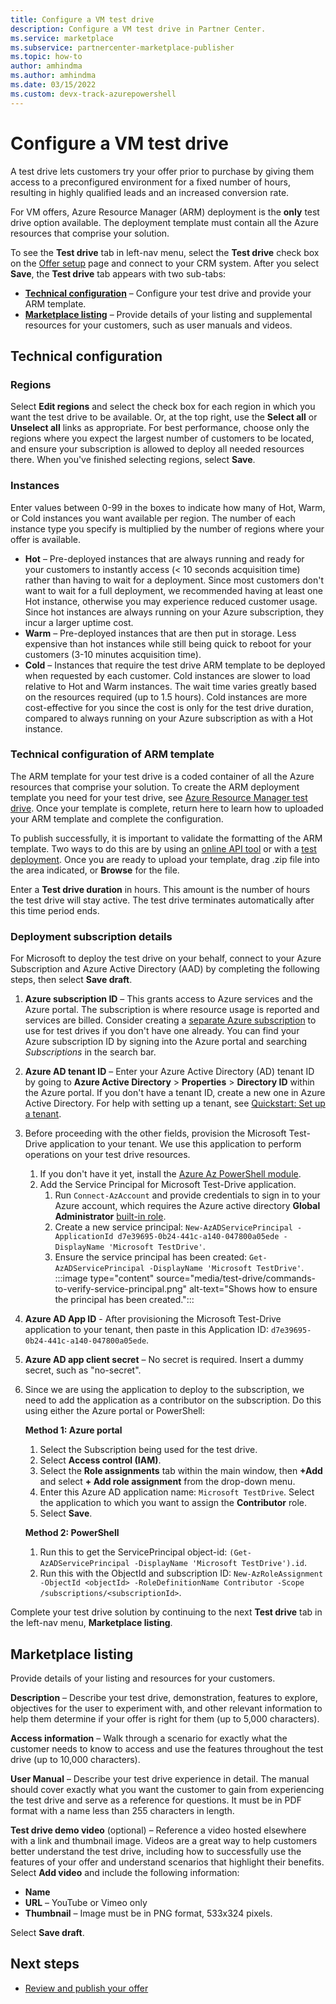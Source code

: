 ```yaml
---
title: Configure a VM test drive
description: Configure a VM test drive in Partner Center.
ms.service: marketplace
ms.subservice: partnercenter-marketplace-publisher
ms.topic: how-to
author: amhindma
ms.author: amhindma
ms.date: 03/15/2022
ms.custom: devx-track-azurepowershell
---
```


# Configure a VM test drive

A test drive lets customers try your offer prior to purchase by giving them access to a preconfigured environment for a fixed number of hours, resulting in highly qualified leads and an increased conversion rate.

For VM offers, Azure Resource Manager (ARM) deployment is the **only** test drive option available. The deployment template must contain all the Azure resources that comprise your solution.

To see the **Test drive** tab in left-nav menu, select the **Test drive** check box on the [Offer setup](azure-vm-offer-setup.md#test-drive-optional) page and connect to your CRM system. After you select **Save**, the **Test drive** tab appears with two sub-tabs:

- **[Technical configuration](#technical-configuration)** – Configure your test drive and provide your ARM template.
- **[Marketplace listing](#marketplace-listing)** – Provide details of your listing and supplemental resources for your customers, such as user manuals and videos.

## Technical configuration

### Regions

Select **Edit regions** and select the check box for each region in which you want the test drive to be available. Or, at the top right, use the **Select all** or **Unselect all** links as appropriate. For best performance, choose only the regions where you expect the largest number of customers to be located, and ensure your subscription is allowed to deploy all needed resources there. When you've finished selecting regions, select **Save**.

### Instances

Enter values between 0-99 in the boxes to indicate how many of Hot, Warm, or Cold instances you want available per region. The number of each instance type you specify is multiplied by the number of regions where your offer is available.

- **Hot** – Pre-deployed instances that are always running and ready for your customers to instantly access (< 10 seconds acquisition time) rather than having to wait for a deployment. Since most customers don't want to wait for a full deployment, we recommended having at least one Hot instance, otherwise you may experience reduced customer usage. Since hot instances are always running on your Azure subscription, they incur a larger uptime cost.
- **Warm** – Pre-deployed instances that are then put in storage. Less expensive than hot instances while still being quick to reboot for your customers (3-10 minutes acquisition time).
- **Cold** – Instances that require the test drive ARM template to be deployed when requested by each customer. Cold instances are slower to load relative to Hot and Warm instances. The wait time varies greatly based on the resources required (up to 1.5 hours). Cold instances are more cost-effective for you since the cost is only for the test drive duration, compared to always running on your Azure subscription as with a Hot instance.

### Technical configuration of ARM template

The ARM template for your test drive is a coded container of all the Azure resources that comprise your solution. To create the ARM deployment template you need for your test drive, see [Azure Resource Manager test drive](azure-resource-manager-test-drive.md#write-the-test-drive-template). Once your template is complete, return here to learn how to uploaded your ARM template and complete the configuration.

To publish successfully, it is important to validate the formatting of the ARM template. Two ways to do this are by using an [online API tool](/rest/api/resources/deployments/validate) or with a [test deployment](/azure/azure-resource-manager/templates/deploy-portal). Once you are ready to upload your template, drag .zip file into the area indicated, or **Browse** for the file.

Enter a **Test drive duration** in hours. This amount is the number of hours the test drive will stay active. The test drive terminates automatically after this time period ends.

### Deployment subscription details

For Microsoft to deploy the test drive on your behalf, connect to your Azure Subscription and Azure Active Directory (AAD) by completing the following steps, then select **Save draft**.

1. **Azure subscription ID** – This grants access to Azure services and the Azure portal. The subscription is where resource usage is reported and services are billed. Consider creating a [separate Azure subscription](/azure/cost-management-billing/manage/create-subscription) to use for test drives if you don't have one already. You can find your Azure subscription ID by signing into the Azure portal and searching *Subscriptions* in the search bar.
2. **Azure AD tenant ID** – Enter your Azure Active Directory (AD) tenant ID by going to **Azure Active Directory** > **Properties** > **Directory ID** within the Azure portal. If you don't have a tenant ID, create a new one in Azure Active Directory. For help with setting up a tenant, see [Quickstart: Set up a tenant](/azure/active-directory/develop/quickstart-create-new-tenant).
3. Before proceeding with the other fields, provision the Microsoft Test-Drive application to your tenant. We use this application to perform operations on your test drive resources.
    1. If you don't have it yet, install the [Azure Az PowerShell module](/powershell/azure/install-az-ps).
    2. Add the Service Principal for Microsoft Test-Drive application.
        1. Run `Connect-AzAccount` and provide credentials to sign in to your Azure account, which requires the Azure active directory **Global Administrator** [built-in role](/azure/active-directory/roles/permissions-reference).
        2. Create a new service principal: `New-AzADServicePrincipal -ApplicationId d7e39695-0b24-441c-a140-047800a05ede -DisplayName 'Microsoft TestDrive'`.
        3. Ensure the service principal has been created: `Get-AzADServicePrincipal -DisplayName 'Microsoft TestDrive'`.
            :::image type="content" source="media/test-drive/commands-to-verify-service-principal.png" alt-text="Shows how to ensure the principal has been created.":::
1. **Azure AD App ID** - After provisioning the Microsoft Test-Drive application to your tenant, then paste in this Application ID: `d7e39695-0b24-441c-a140-047800a05ede`.
1. **Azure AD app client secret** – No secret is required. Insert a dummy secret, such as "no-secret".
1. Since we are using the application to deploy to the subscription, we need to add the application as a contributor on the subscription. Do this using either the Azure portal or PowerShell:

    **Method 1: Azure portal**

    1. Select the Subscription being used for the test drive.
    2. Select **Access control (IAM)**.
    3. Select the **Role assignments** tab within the main window, then **+Add** and select **+ Add role assignment** from the drop-down menu.
    4. Enter this Azure AD application name: `Microsoft TestDrive`. Select the application to which you want to assign the **Contributor** role.
    5. Select **Save**.

    **Method 2: PowerShell**

    1. Run this to get the ServicePrincipal object-id: `(Get-AzADServicePrincipal -DisplayName 'Microsoft TestDrive').id`.
    2. Run this with the ObjectId and subscription ID: `New-AzRoleAssignment -ObjectId <objectId> -RoleDefinitionName Contributor -Scope /subscriptions/<subscriptionId>`.

Complete your test drive solution by continuing to the next **Test drive** tab in the left-nav menu, **Marketplace listing**.

## Marketplace listing

Provide details of your listing and resources for your customers.

**Description** – Describe your test drive, demonstration, features to explore, objectives for the user to experiment with, and other relevant information to help them determine if your offer is right for them (up to 5,000 characters).

**Access information** – Walk through a scenario for exactly what the customer needs to know to access and use the features throughout the test drive (up to 10,000 characters).

**User Manual** – Describe your test drive experience in detail. The manual should cover exactly what you want the customer to gain from experiencing the test drive and serve as a reference for questions. It must be in PDF format with a name less than 255 characters in length.

**Test drive demo video** (optional) – Reference a video hosted elsewhere with a link and thumbnail image. Videos are a great way to help customers better understand the test drive, including how to successfully use the features of your offer and understand scenarios that highlight their benefits. Select **Add video** and include the following information:

- **Name**
- **URL** – YouTube or Vimeo only
- **Thumbnail** – Image must be in PNG format, 533x324 pixels.

Select **Save draft**.

## Next steps

- [Review and publish your offer](review-publish-offer.md)